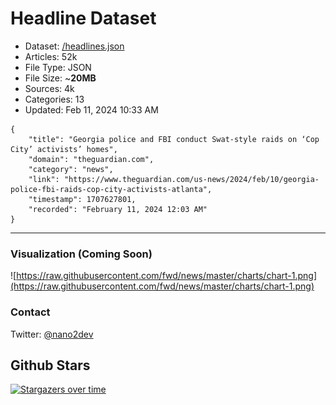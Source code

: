 # Headline Dataset

- Dataset: [/headlines.json](https://raw.githubusercontent.com/fwd/news/master/headlines.json) 
- Articles: 52k
- File Type: JSON
- File Size: ~**20MB**
- Sources: 4k
- Categories: 13
- Updated: Feb 11, 2024 10:33 AM

```
{
    "title": "Georgia police and FBI conduct Swat-style raids on ‘Cop City’ activists’ homes",
    "domain": "theguardian.com",
    "category": "news",
    "link": "https://www.theguardian.com/us-news/2024/feb/10/georgia-police-fbi-raids-cop-city-activists-atlanta",
    "timestamp": 1707627801,
    "recorded": "February 11, 2024 12:03 AM"
}
```

---

### Visualization (Coming Soon)

![https://raw.githubusercontent.com/fwd/news/master/charts/chart-1.png](https://raw.githubusercontent.com/fwd/news/master/charts/chart-1.png)

### Contact 

Twitter: [@nano2dev](https://twitter.com/nano2dev)

## Github Stars

[![Stargazers over time](https://starchart.cc/fwd/news.svg)](https://starchart.cc/fwd/news)
